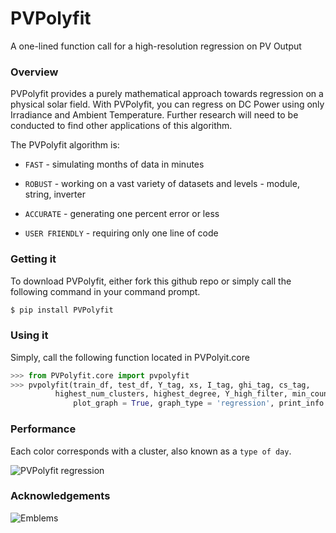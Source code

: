 ﻿# PVPolyfit

A one-lined function call for a high-resolution regression on PV Output

### Overview

PVPolyfit provides a purely mathematical approach towards regression on a physical solar field. With PVPolyfit, you can regress on DC Power using only Irradiance and Ambient Temperature. Further research will need to be conducted to find other applications of this algorithm.

The PVPolyfit algorithm is:
* `FAST` - simulating months of data in minutes

* `ROBUST` - working on a vast variety of datasets and levels - module, string, inverter

* `ACCURATE` - generating one percent error or less

* `USER FRIENDLY` - requiring only one line of code

### Getting it
To download PVPolyfit, either fork this github repo or simply call the following command in your command prompt.
```sh
$ pip install PVPolyfit
```

### Using it

Simply, call the following function located in PVPolyit.core

```py
>>> from PVPolyfit.core import pvpolyfit
>>> pvpolyfit(train_df, test_df, Y_tag, xs, I_tag, ghi_tag, cs_tag, 
	      highest_num_clusters, highest_degree, Y_high_filter, min_count_per_day, 
              plot_graph = True, graph_type = 'regression', print_info = False)
```

### Performance

Each color corresponds with a cluster, also known as a `type of day`.

![PVPolyfit regression](https://media.discordapp.net/attachments/210945856294223872/610932223952158723/unknown.png)

### Acknowledgements
![Emblems](https://media.discordapp.net/attachments/210945856294223872/610937089172963371/944bef9cdaef086d8659b5b825dd22c0.png)

